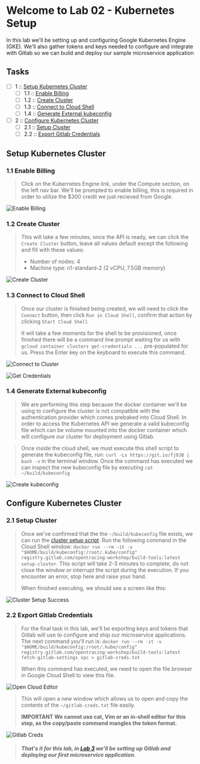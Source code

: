 Welcome to Lab 02 - Kubernetes Setup
===

In this lab we'll be setting up and configuring Google Kubernetes Engine (GKE). We'll also gather tokens and keys needed to configure and integrate with Gitlab so we can build and deploy our sample microservice application

## Tasks

- [ ] 1 :: [Setup Kubernetes Cluster](https://gitlab.com/opentracing-workshop/lab-notes/tree/master/lab-02#setup-kubernetes-cluster)
  - [ ] 1.1 :: [Enable Billing](https://gitlab.com/opentracing-workshop/lab-notes/tree/master/lab-02#11-enable-billing)
  - [ ] 1.2 :: [Create Cluster](https://gitlab.com/opentracing-workshop/lab-notes/tree/master/lab-02#12-create-cluster)
  - [ ] 1.3 :: [Connect to Cloud Shell](https://gitlab.com/opentracing-workshop/lab-notes/tree/master/lab-02#13-connect-to-cloud-shell)
  - [ ] 1.4 :: [Generate External kubeconfig](https://gitlab.com/opentracing-workshop/lab-notes/tree/master/lab-02#14-generate-external-kubeconfig)
- [ ] 2 :: [Configure Kubernetes Cluster](https://gitlab.com/opentracing-workshop/lab-notes/tree/master/lab-02#configure-kubernetes-cluster)
  - [ ] 2.1 :: [Setup Cluster](https://gitlab.com/opentracing-workshop/lab-notes/tree/master/lab-02#21-setup-cluster)
  - [ ] 2.2 :: [Export Gitlab Credentials](https://gitlab.com/opentracing-workshop/lab-notes/tree/master/lab-02#22-export-gitlab-credentials)

Setup Kubernetes Cluster
---

### 1.1 Enable Billing

> Click on the Kubernetes Engine link, under the Compute section, on the left nav bar. We'll be prompted to enable billing, this is required in order to utilize the $300 credit we just recieved from Google.

![Enable Billing](/lab-02/images/img01.png)

### 1.2 Create Cluster 

> This will take a few minutes, once the API is ready, we can click the `Create Cluster` button, leave all values default except the following and fill with these values:
> 
> * Number of nodes: 4
> * Machine type: n1-standard-2 (2 vCPU, 7.5GB memory)

![Create Cluster](/lab-02/images/img02-v2.png)

### 1.3 Connect to Cloud Shell 

> Once our cluster is finished being created, we will need to click the `Connect` button, then click `Run in Cloud Shell`, confirm that action by clicking `Start Cloud Shell`
> 
> It will take a few moments for the shell to be provisioned, once finished there will be a command line prompt waiting for us with `gcloud container clusters get-credentials ...` pre-populated for us. Press the Enter key on the keyboard to execute this command.

![Connect to Cluster](/lab-02/images/img03.gif)

![Get Credentials](/lab-02/images/img04.png)

### 1.4 Generate External kubeconfig

> We are performing this step because the docker container we'll be using to configure the cluster is not compatible with the authentication provider which comes prebaked into Cloud Shell. In order to access the Kubernetes API we generate a valid kubeconfig file which can be volume mounted into the docker container which will configure our cluster for deployment using Gitlab.

> Once inside the cloud shell, we must execute this shell script to generate the kubeconfig file, run: `curl -Ls https://git.io/fj9JB | bash -s` in the terminal window. Once the command has executed we can inspect the new kubeconfig file by executing `cat ~/build/kubeconfig`

![Create kubeconfig](/lab-02/images/img05.gif)

Configure Kubernetes Cluster
---

### 2.1 Setup Cluster

> Once we've confirmed that the the `~/build/kubeconfig` file exists, we can run the [cluster setup script](https://gitlab.com/opentracing-workshop/build-tools/blob/master/bin/setup-cluster). Run the following command in the Cloud Shell window: `docker run --rm -it -v "$HOME/build/kubeconfig:/root/.kube/config" registry.gitlab.com/opentracing-workshop/build-tools:latest setup-cluster`. This script will take 2-3 minutes to complete, do not close the window or interrupt the script during the execution. If you encounter an error, stop here and raise your hand.
>
> When finished executing, we should see a screen like this:

![Cluster Setup Success](/lab-02/images/img07.png)

### 2.2 Export Gitlab Credentials

> For the final task in this lab, we'll be exporting keys and tokens that Gitlab will use to configure and ship our microservice applications. The next command you'll run is: `docker run --rm -it -v "$HOME/build/kubeconfig:/root/.kube/config" registry.gitlab.com/opentracing-workshop/build-tools:latest fetch-gitlab-settings spc > gitlab-creds.txt`
> 
> When this command has executed, we need to open the file browser in Google Cloud Shell to view this file.

![Open Cloud Editor](/lab-02/images/img06.png)

> This will open a new window which allows us to open and copy the contents of the `~/gitlab-creds.txt` file easily.
>
> **IMPORTANT We cannot use cat, Vim or an in-shell editor for this step, as the copy/paste command mangles the token format.**

![Gitlab Creds](/lab-02/images/img08.png)

> ##### That's it for this lab, in [Lab 3](https://gitlab.com/opentracing-workshop/lab-notes/tree/master/lab-03#welcome-to-lab-03-gitlab-and-repository-setup) we'll be setting up Gitlab and deploying our first microservice application.
